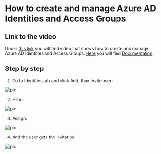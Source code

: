 # How to create and manage Azure AD Identities and Access Groups

## Link to the video

Under [this link](https://profitbasedocs.blob.core.windows.net/videos/Users%20and%20Permissions%20-%20Create%20and%20Manage%20Azure%20AD%20Users%20and%20User%20Groups.mp4) you will find video that shows how to create and manage Azure AD Identities and Access Groups. [Here](../accessgroups.md) you will find [Documentation](../accessgroups.md).
<br/>


## Step by step


1. Go to Identities tab and click Add, than Invite user:

![pic](https://profitbasedocs.blob.core.windows.net/images/HTazAD%20(4).png)

2. Fill in:

![pic](https://profitbasedocs.blob.core.windows.net/images/HTazAD%20(5).png)

3. Assign:

![pic](https://profitbasedocs.blob.core.windows.net/images/HTazAD%20(6).png)

4. And the user gets the invitation:

![pic](https://profitbasedocs.blob.core.windows.net/images/HTazAD%20(7).png)



